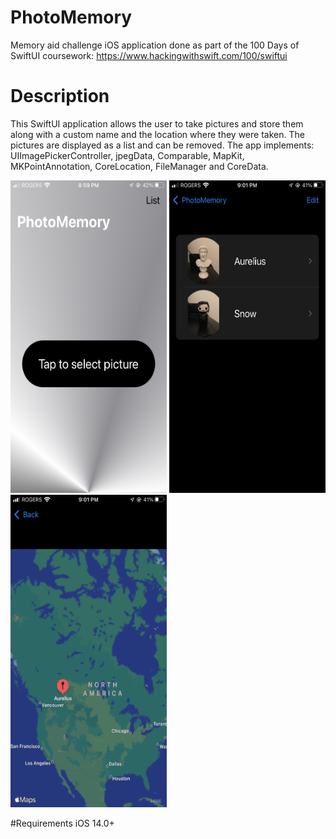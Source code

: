 # PhotoMemory
Memory aid challenge iOS application done as part of the 100 Days of SwiftUI coursework: https://www.hackingwithswift.com/100/swiftui

# Description
This SwiftUI application allows the user to take pictures and store them along with a custom name and the location where they were taken.
The pictures are displayed as a list and can be removed.
The app implements: UIImagePickerController, jpegData, Comparable, MapKit, MKPointAnnotation, CoreLocation, FileManager and CoreData.

<img src="ContentView.png" width="250" height="500"/> <img src="ListView.png" width="250" height="500"/> <img src="MapView.png" width="250" height="500"/>

#Requirements
iOS 14.0+

